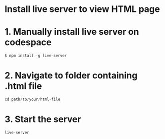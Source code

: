 # Install live server to view HTML page
# 1. Manually install live server on codespace 
```javascript
$ npm install -g live-server
```
# 2. Navigate to folder containing .html file
```javascript
cd path/to/your/html-file
```
# 3. Start the server 
```javascript
live-server
```
